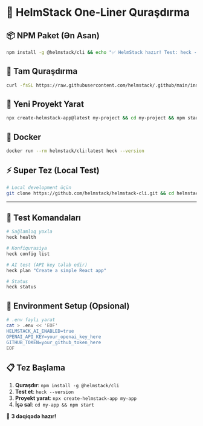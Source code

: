 # 🚀 HelmStack One-Liner Quraşdırma

## 📦 NPM Paket (Ən Asan)

```bash
npm install -g @helmstack/cli && echo "✅ HelmStack hazır! Test: heck --version"
```

## 🔧 Tam Quraşdırma

```bash
curl -fsSL https://raw.githubusercontent.com/helmstack/.github/main/install.sh | bash
```

## 🎯 Yeni Proyekt Yarat

```bash
npx create-helmstack-app@latest my-project && cd my-project && npm start
```

## 🐳 Docker

```bash
docker run --rm helmstack/cli:latest heck --version
```

## ⚡ Super Tez (Local Test)

```bash
# Local development üçün
git clone https://github.com/helmstack/helmstack-cli.git && cd helmstack-cli && npm install && npm link && heck --version
```

---

## 🧪 Test Komandaları

```bash
# Sağlamlıq yoxla
heck health

# Konfiqurasiya
heck config list

# AI test (API key tələb edir)
heck plan "Create a simple React app"

# Status
heck status
```

## 🔑 Environment Setup (Opsional)

```bash
# .env faylı yarat
cat > .env << 'EOF'
HELMSTACK_AI_ENABLED=true
OPENAI_API_KEY=your_openai_key_here
GITHUB_TOKEN=your_github_token_here
EOF
```

## 📋 Tez Başlama

1. **Quraşdır**: `npm install -g @helmstack/cli`
2. **Test et**: `heck --version`
3. **Proyekt yarat**: `npx create-helmstack-app my-app`
4. **İşə sal**: `cd my-app && npm start`

🎉 **3 dəqiqədə hazır!**